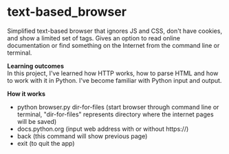 # text-based_browser  
Simplified  text-based browser that ignores JS and CSS, don't have cookies, and show a limited set of tags. Gives an option to read online documentation or find something on the Internet from the command line or terminal.  
  
**Learning outcomes**   
In this project, I've learned how HTTP works, how to parse HTML and how to work with it in Python. I've become familiar with Python input and output.  

**How it works**
-  python browser.py dir-for-files (start browser through command line or terminal, "dir-for-files" represents directory where the internet pages will be saved)
-  docs.python.org (input web address with or without https://)
-  back (this command will show previous page)
-  exit (to quit the app)

